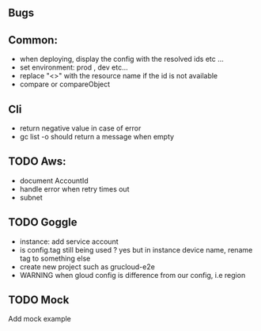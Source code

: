 ## Bugs

## Common:

- when deploying, display the config with the resolved ids etc ...
- set environment: prod , dev etc...
- replace "<<NA>>" with the resource name if the id is not available
- compare or compareObject

## Cli

- return negative value in case of error
- gc list -o should return a message when empty

## TODO Aws:

- document AccountId
- handle error when retry times out
- subnet

## TODO Goggle

- instance: add service account
- is config.tag still being used ? yes but in instance device name, rename tag to something else
- create new project such as grucloud-e2e
- WARNING when gloud config is difference from our config, i.e region

## TODO Mock

Add mock example
